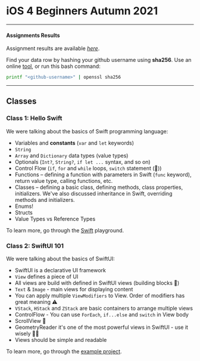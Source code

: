 # iOS 4 Beginners Autumn 2021

---

#### Assignments Results

Assignment results are available [_here_](https://docs.google.com/spreadsheets/d/1xI5ByRpoH4Nt5FwSOMYzMXxO8Lf5NLSZGver6llZlfU/edit?usp=sharing).

Find your data row by hashing your github username using **sha256**. Use an online [tool](http://www.sha1-online.com), or run this bash command:

```sh
printf "<github-username>" | openssl sha256
```

---

## Classes

### Class 1: Hello Swift

We were talking about the basics of Swift programming language:

- Variables and **constants** (`var` and `let` keywords)
- `String`
- `Array` and `Dictionary` data types (value types)
- Optionals (`Int?`, `String?`, `if let ...` syntax, and so on)
- Control Flow (`if`, `for` and `while` loops, `switch` statement (💪))
- Functions – defining a function with parameters in Swift (`func` keyword), return value type, calling functions, etc.
- Classes – defining a basic class, defining methods, class properties, initializers. We've also discussed inheritance in Swift, overriding methods and initializers.
- Enums!
- Structs
- Value Types vs Reference Types

To learn more, go through the [Swift](./Class1) playground.

### Class 2: SwiftUI 101

We were talking about the basics of SwiftUI:

- SwiftUI is a declarative UI framework
- `View` defines a piece of UI
- All views are build with defined in SwiftUI views (building blocks 🧱)
- `Text` & `Image` - main views for displaying content
- You can apply multiple `ViewModifiers` to View. Order of modifiers has great meaning ⚠️
- `VStack`, `HStack` and `ZStack` are basic containers to arrange multiple views
- ControlFlow - You can use `ForEach`, `if...else` and `switch` in View body
- ScrollView 📜
- GeometryReader it's one of the most powerful views in SwiftUI - use it wisely 🧙‍♂️
- Views should be simple and readable

To learn more, go through the [example project](./Class2).
